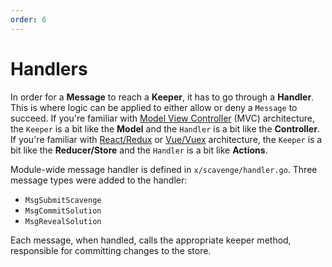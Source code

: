 ```yaml
---
order: 6
---
```


# Handlers

In order for a **Message** to reach a **Keeper**, it has to go through a **Handler**. This is where logic can be applied to either allow or deny a `Message` to succeed. If you're familiar with [Model View Controller](https://en.wikipedia.org/wiki/Model%E2%80%93view%E2%80%93controller) (MVC) architecture, the `Keeper` is a bit like the **Model** and the `Handler` is a bit like the **Controller**. If you're familiar with [React/Redux](<https://en.wikipedia.org/wiki/React_(web_framework)>) or [Vue/Vuex](https://en.wikipedia.org/wiki/Vue.js) architecture, the `Keeper` is a bit like the **Reducer/Store** and the `Handler` is a bit like **Actions**.

Module-wide message handler is defined in `x/scavenge/handler.go`. Three message types were added to the handler:

* `MsgSubmitScavenge`
* `MsgCommitSolution`
* `MsgRevealSolution`

Each message, when handled, calls the appropriate keeper method, responsible for committing changes to the store.